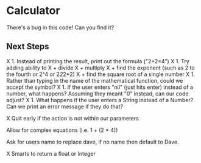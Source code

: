 Calculator
==========

There's a bug in this code! Can you find it?

Next Steps
----------
X 1. Instead of printing the result, print out the formula ("2+2=4")
X 1. Try adding ability to 
X     + divide
X     + multiply
X     + find the exponent (such as 2 to the fourth or 2^4 or 2*2*2*2)
X     + find the square root of a single number
X 1. Rather than typing in the name of the mathematical function, could we accept the symbol?
X 1. If the user enters "nil" (just hits enter) instead of a number, what happens? Assuming they meant "0" instead, can our code adjust?
X 1. What happens if the user enters a String instead of a Number? Can we print an error message if they do that?

X Quit early if the action is not within our parameters

Allow for complex equations (i.e.  1 + (2 * 4))

Ask for users name to replace dave, if no name then default to Dave.

X Smarts to return a float or Integer


